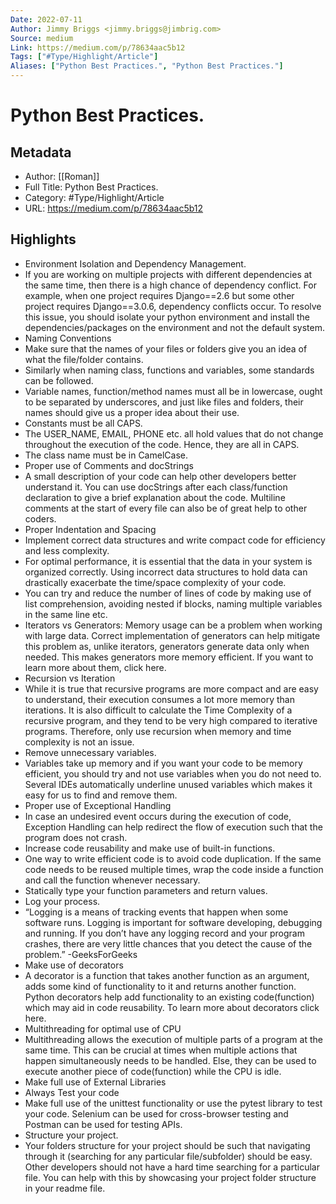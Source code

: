 ```yaml
---
Date: 2022-07-11
Author: Jimmy Briggs <jimmy.briggs@jimbrig.com>
Source: medium
Link: https://medium.com/p/78634aac5b12
Tags: ["#Type/Highlight/Article"]
Aliases: ["Python Best Practices.", "Python Best Practices."]
---
```

# Python Best Practices.

## Metadata
- Author: [[Roman]]
- Full Title: Python Best Practices.
- Category: #Type/Highlight/Article
- URL: https://medium.com/p/78634aac5b12

## Highlights
- Environment Isolation and Dependency Management.
- If you are working on multiple projects with different dependencies at the same time, then there is a high chance of dependency conflict. For example, when one project requires Django==2.6 but some other project requires Django==3.0.6, dependency conflicts occur. To resolve this issue, you should isolate your python environment and install the dependencies/packages on the environment and not the default system.
- Naming Conventions
- Make sure that the names of your files or folders give you an idea of what the file/folder contains.
- Similarly when naming class, functions and variables, some standards can be followed.
- Variable names, function/method names must all be in lowercase, ought to be separated by underscores, and just like files and folders, their names should give us a proper idea about their use.
- Constants must be all CAPS.
- The USER_NAME, EMAIL, PHONE etc. all hold values that do not change throughout the execution of the code. Hence, they are all in CAPS.
- The class name must be in CamelCase.
- Proper use of Comments and docStrings
- A small description of your code can help other developers better understand it. You can use docStrings after each class/function declaration to give a brief explanation about the code. Multiline comments at the start of every file can also be of great help to other coders.
- Proper Indentation and Spacing
- Implement correct data structures and write compact code for efficiency and less complexity.
- For optimal performance, it is essential that the data in your system is organized correctly. Using incorrect data structures to hold data can drastically exacerbate the time/space complexity of your code.
- You can try and reduce the number of lines of code by making use of list comprehension, avoiding nested if blocks, naming multiple variables in the same line etc.
- Iterators vs Generators: Memory usage can be a problem when working with large data. Correct implementation of generators can help mitigate this problem as, unlike iterators, generators generate data only when needed. This makes generators more memory efficient. If you want to learn more about them, click here.
- Recursion vs Iteration
- While it is true that recursive programs are more compact and are easy to understand, their execution consumes a lot more memory than iterations. It is also difficult to calculate the Time Complexity of a recursive program, and they tend to be very high compared to iterative programs. Therefore, only use recursion when memory and time complexity is not an issue.
- Remove unnecessary variables.
- Variables take up memory and if you want your code to be memory efficient, you should try and not use variables when you do not need to. Several IDEs automatically underline unused variables which makes it easy for us to find and remove them.
- Proper use of Exceptional Handling
- In case an undesired event occurs during the execution of code, Exception Handling can help redirect the flow of execution such that the program does not crash.
- Increase code reusability and make use of built-in functions.
- One way to write efficient code is to avoid code duplication. If the same code needs to be reused multiple times, wrap the code inside a function and call the function whenever necessary.
- Statically type your function parameters and return values.
- Log your process.
- “Logging is a means of tracking events that happen when some software runs. Logging is important for software developing, debugging and running. If you don’t have any logging record and your program crashes, there are very little chances that you detect the cause of the problem.” -GeeksForGeeks
- Make use of decorators
- A decorator is a function that takes another function as an argument, adds some kind of functionality to it and returns another function. Python decorators help add functionality to an existing code(function) which may aid in code reusability. To learn more about decorators click here.
- Multithreading for optimal use of CPU
- Multithreading allows the execution of multiple parts of a program at the same time. This can be crucial at times when multiple actions that happen simultaneously needs to be handled. Else, they can be used to execute another piece of code(function) while the CPU is idle.
- Make full use of External Libraries
- Always Test your code
- Make full use of the unittest functionality or use the pytest library to test your code. Selenium can be used for cross-browser testing and Postman can be used for testing APIs.
- Structure your project.
- Your folders structure for your project should be such that navigating through it (searching for any particular file/subfolder) should be easy. Other developers should not have a hard time searching for a particular file. You can help with this by showcasing your project folder structure in your readme file.
